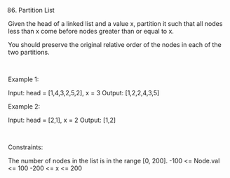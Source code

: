 86. Partition List

Given the head of a linked list and a value x, partition it such that all nodes less than x come before nodes greater than or equal to x.

You should preserve the original relative order of the nodes in each of the two partitions.

 

Example 1:

Input: head = [1,4,3,2,5,2], x = 3
Output: [1,2,2,4,3,5]


Example 2:

Input: head = [2,1], x = 2
Output: [1,2]


 

Constraints:

The number of nodes in the list is in the range [0, 200].
-100 <= Node.val <= 100
-200 <= x <= 200